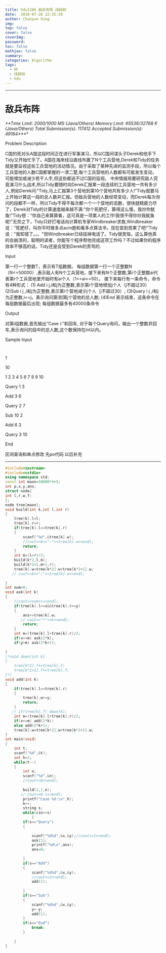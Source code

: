 ```yaml
---
title: hdu1166 敌兵布阵 线段树
date:  2018-07-20 22:35:39
author: Chaoyue Xing
img: 
top: false
cover: false
coverImg: 
password: 
toc: false
mathjax: false
summary:
categories: Algorithm
tags: 
  - 树
  - 线段树
  - hdu
---
```


---



# **敌兵布阵**

***\**\*Time Limit: 2000/1000 MS (Java/Others)  Memory Limit: 65536/32768 K (Java/Others)
Total Submission(s): 117412  Accepted Submission(s): 49164\*\**\***

 

Problem Description

C国的死对头A国这段时间正在进行军事演习，所以C国间谍头子Derek和他手下Tidy又开始忙乎了。A国在海岸线沿直线布置了N个工兵营地,Derek和Tidy的任务就是要监视这些工兵营地的活动情况。由于采取了某种先进的监测手段，所以每个工兵营地的人数C国都掌握的一清二楚,每个工兵营地的人数都有可能发生变动，可能增加或减少若干人手,但这些都逃不过C国的监视。
中央情报局要研究敌人究竟演习什么战术,所以Tidy要随时向Derek汇报某一段连续的工兵营地一共有多少人,例如Derek问:“Tidy,马上汇报第3个营地到第10个营地共有多少人!”Tidy就要马上开始计算这一段的总人数并汇报。但敌兵营地的人数经常变动，而Derek每次询问的段都不一样，所以Tidy不得不每次都一个一个营地的去数，很快就精疲力尽了，Derek对Tidy的计算速度越来越不满:"你个死肥仔，算得这么慢，我炒你鱿鱼!”Tidy想：“你自己来算算看，这可真是一项累人的工作!我恨不得你炒我鱿鱼呢!”无奈之下，Tidy只好打电话向计算机专家Windbreaker求救,Windbreaker说：“死肥仔，叫你平时做多点acm题和看多点算法书，现在尝到苦果了吧!”Tidy说："我知错了。。。"但Windbreaker已经挂掉电话了。Tidy很苦恼，这么算他真的会崩溃的，聪明的读者，你能写个程序帮他完成这项工作吗？不过如果你的程序效率不够高的话，Tidy还是会受到Derek的责骂的.

Input

第一行一个整数T，表示有T组数据。
每组数据第一行一个正整数N（N<=50000）,表示敌人有N个工兵营地，接下来有N个正整数,第i个正整数ai代表第i个工兵营地里开始时有ai个人（1<=ai<=50）。
接下来每行有一条命令，命令有4种形式：
(1) Add i j,i和j为正整数,表示第i个营地增加j个人（j不超过30）
(2)Sub i j ,i和j为正整数,表示第i个营地减少j个人（j不超过30）;
(3)Query i j ,i和j为正整数,i<=j，表示询问第i到第j个营地的总人数;
(4)End 表示结束，这条命令在每组数据最后出现;
每组数据最多有40000条命令

Output

对第i组数据,首先输出“Case i:”和回车,
对于每个Query询问，输出一个整数并回车,表示询问的段中的总人数,这个数保持在int以内。

Sample Input

```
 
```

1

10

1 2 3 4 5 6 7 8 9 10

Query 1 3

Add 3 6

Query 2 7

Sub 10 2

Add 6 3

Query 3 10

End

区间查询和单点修改 先po代码 以后补充

---

```c++
#include<iostream>
#include<cstdio>
using namespace std;
const int maxn=50000*4+5;
int p,x,y,ans;
struct node{
int l,r,w,f;
};
node tree[maxn];
void build(int k,int l,int r)
{
    tree[k].l=l;
    tree[k].r=r;
    if(tree[k].l==tree[k].r)
    {
        scanf("%d",&tree[k].w);
        //cout<<k<<":"<<tree[k].w<<endl;
        return;
    }
    int m=(l+r)/2;
    build(k*2,l,m);
    build(k*2+1,m+1,r);
    tree[k].w=tree[k*2].w+tree[k*2+1].w;
   // cout<<k<<":"<<tree[k].w<<endl;
 
}
int num=0;
void ask(int k)
{
    //cout<<num++<<endl;
    if(tree[k].l>=x&&tree[k].r<=y)
    {
        ans+=tree[k].w;
       // cout<<"*"<<k<<endl;
        return;
    }
    int m=(tree[k].l+tree[k].r)/2;
    if(x<=m) ask(2*k);
    if(y>m) ask(2*k+1);
 
}
/*void down(int k)
{
    tree[k*2].f+=tree[k].f;
    tree[k*2+1].f+=tree[k].f;
}*/
void add(int k)
{
    if(tree[k].l==tree[k].r)
    {
        tree[k].w+=y;
        return;
    }
   // if(tree[k].f) down(k);
    int m=(tree[k].l+tree[k].r)/2;
    if(x<=m) add(2*k);
    else add(2*k+1);
    tree[k].w=tree[k*2].w+tree[k*2+1].w;
}
int main(void)
{
    int t;
    scanf("%d",&t);
    int h=1;
    while(t--)
    {
        int n;
        scanf("%d",&n);
        //cout<<0<<endl;
 
        build(1,1,n);
       // cout<<0.1<<endl;
        printf("Case %d:\n",h);
        h++;
        string s;
        while(cin>>s)
            {
        if(s=="Query")
        {
 
            scanf("%d%d",&x,&y);//cout<<1<<endl;
            ask(1);
            printf("%d\n",ans);
            ans=0;
 
        }
        if(s=="Add")
        {
            scanf("%d%d",&x,&y);
            //cout<<2<<endl;
            add(1);
 
        }
        if(s=="Sub")
        {
            scanf("%d%d",&x,&y);
            y=-y;
            add(1);
        }
        if(s=="End")
            break;
        }
 
    }
}
```



